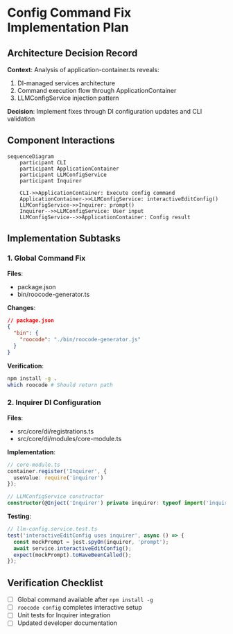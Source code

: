 # Config Command Fix Implementation Plan

## Architecture Decision Record

**Context**: Analysis of application-container.ts reveals:

1. DI-managed services architecture
2. Command execution flow through ApplicationContainer
3. LLMConfigService injection pattern

**Decision**: Implement fixes through DI configuration updates and CLI validation

## Component Interactions

```mermaid
sequenceDiagram
    participant CLI
    participant ApplicationContainer
    participant LLMConfigService
    participant Inquirer

    CLI->>ApplicationContainer: Execute config command
    ApplicationContainer->>LLMConfigService: interactiveEditConfig()
    LLMConfigService->>Inquirer: prompt()
    Inquirer-->>LLMConfigService: User input
    LLMConfigService-->>ApplicationContainer: Config result
```

## Implementation Subtasks

### 1. Global Command Fix

**Files**:

- package.json
- bin/roocode-generator.ts

**Changes**:

```json
// package.json
{
  "bin": {
    "roocode": "./bin/roocode-generator.js"
  }
}
```

**Verification**:

```bash
npm install -g .
which roocode # Should return path
```

### 2. Inquirer DI Configuration

**Files**:

- src/core/di/registrations.ts
- src/core/di/modules/core-module.ts

**Implementation**:

```typescript
// core-module.ts
container.register('Inquirer', {
  useValue: require('inquirer')
});

// LLMConfigService constructor
constructor(@Inject('Inquirer') private inquirer: typeof import('inquirer'))
```

**Testing**:

```typescript
// llm-config.service.test.ts
test('interactiveEditConfig uses inquirer', async () => {
  const mockPrompt = jest.spyOn(inquirer, 'prompt');
  await service.interactiveEditConfig();
  expect(mockPrompt).toHaveBeenCalled();
});
```

## Verification Checklist

- [ ] Global command available after `npm install -g`
- [ ] `roocode config` completes interactive setup
- [ ] Unit tests for Inquirer integration
- [ ] Updated developer documentation
